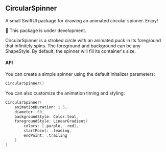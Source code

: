 ## CircularSpinner

A small SwiftUI package for drawing an animated circular spinner. Enjoy!

🚧 This package is under development.

CircularSpinner is a stroked circle with an animated puck in its foreground that infinitely spins. The foreground and background can be any ShapeStyle.  By default, the spinner will fill its container's size.

#### API
 
You can create a simple spinner using the default initalizer parameters:
```Swift
CircularSpinner()
```

You can also customize the animation timing and styling:
```Swift
CircularSpinner(
    animationDuration: 1.5,
    diameter: 60,
    backgroundStyle: Color.teal,
    foregroundStyle: LinearGradient(
        colors: [.purple, .red],
        startPoint: .leading,
        endPoint: .trailing
    )
)
``` 
